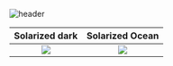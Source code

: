 ![header](https://capsule-render.vercel.app/api?type=waving&color=gradient&height=256&section=header&text=StarProxima&fontSize=75&animation=twinkling&fontAlignY=36&desc=Flutter-developer,%20Co-founder%20of%20NullExp&descAlignY=56)


Solarized dark             |  Solarized Ocean
:-------------------------:|:-------------------------:
![](https://github-readme-stats.vercel.app/api/top-langs/?username=StarProxima&hide=cmake&layout=compact&theme=github_dark&hide_border=true) |  ![](https://streak-stats.demolab.com?user=StarProxima&theme=github-dark-blue&hide_border=true)



